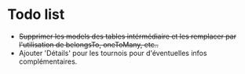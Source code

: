 # Todo list

* ~~Supprimer les models des tables intérmédiaire et les remplacer par l'utilisation de belongsTo, oneToMany, etc..~~ 
* Ajouter 'Détails' pour les tournois pour d'éventuelles infos complémentaires.

